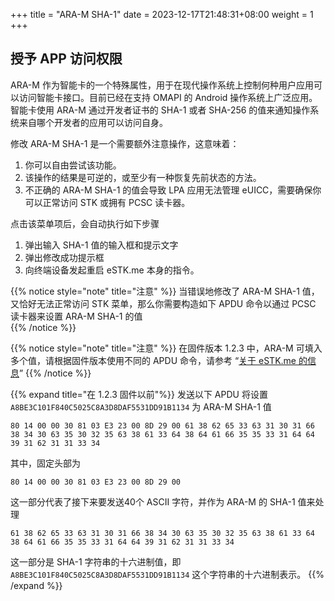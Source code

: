 +++
title = "ARA-M SHA-1"
date =  2023-12-17T21:48:31+08:00
weight = 1
+++

## 授予 APP 访问权限

ARA-M 作为智能卡的一个特殊属性，用于在现代操作系统上控制何种用户应用可以访问智能卡接口。目前已经在支持 OMAPI 的 Android 操作系统上广泛应用。  
智能卡使用 ARA-M 通过开发者证书的 SHA-1 或者 SHA-256 的值来通知操作系统来自哪个开发者的应用可以访问自身。  

修改 ARA-M SHA-1 是一个需要额外注意操作，这意味着：

1. 你可以自由尝试该功能。
2. 该操作的结果是可逆的，或至少有一种恢复先前状态的方法。
3. 不正确的 ARA-M SHA-1 的值会导致 LPA 应用无法管理 eUICC，需要确保你可以正常访问 STK 或拥有 PCSC 读卡器。

点击该菜单项后，会自动执行如下步骤

1. 弹出输入 SHA-1 值的输入框和提示文字
2. 弹出修改成功提示框
3. 向终端设备发起重启 eSTK.me 本身的指令。

{{% notice style="note" title="注意" %}}
当错误地修改了 ARA-M SHA-1 值，又恰好无法正常访问 STK 菜单，那么你需要构造如下 APDU 命令以通过 PCSC 读卡器来设置 ARA-M SHA-1 的值  
{{% /notice %}}

{{% notice style="note" title="注意" %}}
在固件版本 1.2.3 中，ARA-M 可填入多个值，请根据固件版本使用不同的 APDU 命令，请参考 “[关于 eSTK.me 的信息](../about-estk_me)”
{{% /notice %}}

{{% expand title="在 1.2.3 固件以前"%}}
发送以下 APDU 将设置 `A8BE3C101F840C5025C8A3D8DAF5531DD91B1134` 为 ARA-M SHA-1 值

```apdu
80 14 00 00 30 81 03 E3 23 00 8D 29 00 61 38 62 65 33 63 31 30 31 66 38 34 30 63 35 30 32 35 63 38 61 33 64 38 64 61 66 35 35 33 31 64 64 39 31 62 31 31 33 34
```

其中，固定头部为

```apdu
80 14 00 00 30 81 03 E3 23 00 8D 29 00
```

这一部分代表了接下来要发送40个 ASCII 字符，并作为 ARA-M 的 SHA-1 值来处理

```apdu
61 38 62 65 33 63 31 30 31 66 38 34 30 63 35 30 32 35 63 38 61 33 64 38 64 61 66 35 35 33 31 64 64 39 31 62 31 31 33 34
```

这一部分是 SHA-1 字符串的十六进制值，即 `A8BE3C101F840C5025C8A3D8DAF5531DD91B1134` 这个字符串的十六进制表示。
{{% /expand %}}
